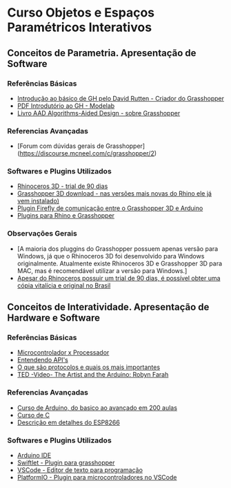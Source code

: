 # Curso Objetos e Espaços Paramétricos Interativos

## Conceitos de Parametria. Apresentação de Software

### Referências Básicas
- [Introdução ao básico de GH pelo David Rutten - Criador do Grasshopper](https://vimeopro.com/rhino/grasshopper-getting-started-by-david-rutten)
- [PDF Introdutório ao GH - Modelab](https://aae280.files.wordpress.com/2014/10/mode-lab-grasshopper-primer-third-edition.pdf)
- [Livro AAD Algorithms-Aided Design - sobre Grasshopper](https://www.amazon.com/Algorithms-Aided-Design-Parametric-strategies-Grasshopper/dp/8895315308)

### Referencias Avançadas
- [Forum com dúvidas gerais de Grasshopper] (https://discourse.mcneel.com/c/grasshopper/2)

### Softwares e Plugins Utilizados
- [Rhinoceros 3D - trial de 90 dias](https://www.rhino3d.com/download/)
- [Grasshopper 3D download - nas versões mais novas do Rhino ele já vem instalado)](https://www.grasshopper3d.com/page/download-1)
- [Plugin Firefly de comunicação entre o Grasshopper 3D e Arduino](https://www.food4rhino.com/en/app/firefly)
- [Plugins para Rhino e Grasshopper](https://www.food4rhino.com/en)

### Observações Gerais
- [A maioria dos pluggins do Grasshopper possuem apenas versão para Windows, já que o Rhinoceros 3D foi desenvolvido para Windows originalmente. Atualmente existe Rhinoceros 3D e Grasshopper 3D para MAC, mas é recomendável utilizar a versão para Windows.]
- [Apesar do Rhinoceros possuir um trial de 90 dias, é possível obter uma cópia vitalícia e original no Brasil](https://www.rbfd.com.br/faq/)

## Conceitos de Interatividade. Apresentação de Hardware e Software

### Referências Básicas
- [Microcontrolador x Processador](https://www.filipeflop.com/blog/diferencas-entre-microcontrolador-e-microprocessador/)
- [Entendendo API's](https://mundoapi.com.br/materias/para-entender-o-que-e-api-o-garcom/)
- [O que são protocolos e quais os mais importantes](https://www.weblink.com.br/blog/tecnologia/conheca-os-principais-protocolos-de-internet/)
- [TED -Video- The Artist and the Arduino: Robyn Farah](https://www.youtube.com/watch?v=GciftUFN-JM)

### Referencias Avançadas
- [Curso de Arduino, do basico ao avançado em 200 aulas](https://www.youtube.com/watch?v=S34PnG143sE&list=PLZ8dBTV2_5HSyOXhJ77d-iyt5Z_v_1DPM)
- [Curso de C](https://www.youtube.com/watch?v=mYQmbpWOj1o&list=PLZ8dBTV2_5HTGGtrPxDB7zx8J5VMuXdob)
- [Descrição em detalhes do ESP8266](https://www.youtube.com/watch?v=mYQmbpWOj1o&list=PLZ8dBTV2_5HTGGtrPxDB7zx8J5VMuXdob)

### Softwares e Plugins Utilizados
- [Arduino IDE](https://www.arduino.cc/en/donate/)
- [Swiftlet - Plugin para grasshopper](https://www.food4rhino.com/en/app/swiftlet)
- [VSCode - Editor de texto para programação](https://code.visualstudio.com/)
- [PlatformIO - Plugin para microcontroladores no VSCode](https://docs.platformio.org/en/stable/integration/ide/vscode.html)
